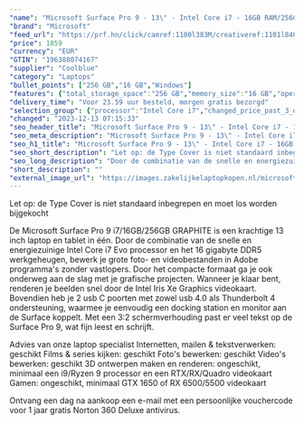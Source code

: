 ```yaml
---
"name": "Microsoft Surface Pro 9 - 13\" - Intel Core i7 - 16GB RAM/256GB SSD - GRAPHITE"
"brand": "Microsoft"
"feed_url": "https://prf.hn/click/camref:1100l383M/creativeref:1101l84031/destination:https%3A%2F%2Fwww.coolblue.nl%2Fproduct%2F913500"
"price": 1859
"currency": "EUR"
"GTIN": "196388074167"
"supplier": "Coolblue"
"category": "Laptops"
"bullet_points": ["256 GB","16 GB","Windows"]
"features": {"total_storage_space":"256 GB","memory_size":"16 GB","operating_system":"Windows"}
"delivery_time": "Voor 23.59 uur besteld, morgen gratis bezorgd"
"selection_group": {"processor":"Intel Core i7","changed_price_past_3_days":false,"product_family":"Surface Pro 9"}
"changed": "2023-12-13 07:15:33"
"seo_header_title": "Microsoft Surface Pro 9 - 13\" - Intel Core i7 - 16GB RAM/256GB SSD - GRAPHITE"
"seo_meta_description": "Microsoft Surface Pro 9 - 13\" - Intel Core i7 - 16GB RAM/256GB SSD - GRAPHITE"
"seo_h1_title": "Microsoft Surface Pro 9 - 13\" - Intel Core i7 - 16GB RAM/256GB SSD - GRAPHITE"
"seo_short_description": "Let op: de Type Cover is niet standaard inbegrepen en moet los worden bijgekocht\r\n\r\nDe Microsoft Surface Pro 9 i7/16GB/256GB GRAPHITE is een krachtige 13 inch laptop en tablet in één."
"seo_long_description": "Door de combinatie van de snelle en energiezuinige Intel Core i7 Evo processor en het 16 gigabyte DDR5 werkgeheugen, bewerk je grote foto- en videobestanden in Adobe programma's zonder vastlopers. Door het compacte formaat ga je ook onderweg aan de slag met je grafische projecten. Wanneer je klaar bent, renderen je beelden snel door de Intel Iris Xe Graphics videokaart. Bovendien heb je 2 usb C poorten met zowel usb 4. 0 als Thunderbolt 4 ondersteuning, waarmee je eenvoudig een docking station en monitor aan de Surface koppelt. Met een 3:2 schermverhouding past er veel tekst op de Surface Pro 9, wat fijn leest en schrijft. \r\n\r\nAdvies van onze laptop specialist\r\nInternetten, mailen & tekstverwerken: geschikt\r\nFilms & series kijken: geschikt\r\nFoto's bewerken: geschikt\r\nVideo's bewerken: geschikt\r\n3D ontwerpen maken en renderen: ongeschikt, minimaal een i9/Ryzen 9 processor en een RTX/RX/Quadro videokaart\r\nGamen: ongeschikt, minimaal GTX 1650 of RX 6500/5500 videokaart\r\n \r\nOntvang een dag na aankoop een e-mail met een persoonlijke vouchercode voor 1 jaar gratis Norton 360 Deluxe antivirus."
"short_description": ""
"external_image_url": "https://images.zakelijkelaptopkopen.nl/microsoft-surface-pro-9-13-intel-core-i7-16gb-ram-256gb-ssd-graphite.webp"
---
```


Let op: de Type Cover is niet standaard inbegrepen en moet los worden bijgekocht

De Microsoft Surface Pro 9 i7/16GB/256GB GRAPHITE is een krachtige 13 inch laptop en tablet in één. Door de combinatie van de snelle en energiezuinige Intel Core i7 Evo processor en het 16 gigabyte DDR5 werkgeheugen, bewerk je grote foto- en videobestanden in Adobe programma's zonder vastlopers. Door het compacte formaat ga je ook onderweg aan de slag met je grafische projecten. Wanneer je klaar bent, renderen je beelden snel door de Intel Iris Xe Graphics videokaart. Bovendien heb je 2 usb C poorten met zowel usb 4.0 als Thunderbolt 4 ondersteuning, waarmee je eenvoudig een docking station en monitor aan de Surface koppelt. Met een 3:2 schermverhouding past er veel tekst op de Surface Pro 9, wat fijn leest en schrijft.

Advies van onze laptop specialist
Internetten, mailen & tekstverwerken: geschikt
Films & series kijken: geschikt
Foto's bewerken: geschikt
Video's bewerken: geschikt
3D ontwerpen maken en renderen: ongeschikt, minimaal een i9/Ryzen 9 processor en een RTX/RX/Quadro videokaart
Gamen: ongeschikt, minimaal GTX 1650 of RX 6500/5500 videokaart
 
Ontvang een dag na aankoop een e-mail met een persoonlijke vouchercode voor 1 jaar gratis Norton 360 Deluxe antivirus.